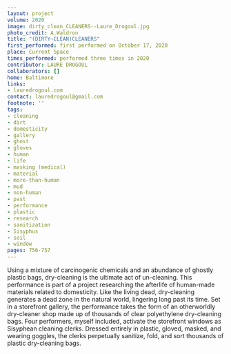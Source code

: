 ```yaml
---
layout: project
volume: 2020
image: dirty_clean_CLEANERS--Laure_Drogoul.jpg
photo_credit: A.Waldron
title: "(DIRTY~CLEAN)CLEANERS"
first_performed: first performed on October 17, 2020
place: Current Space
times_performed: performed three times in 2020
contributor: LAURE DROGOUL
collaborators: []
home: Baltimore
links:
- lauredrogoul.com
contact: lauredrogoul@gmail.com
footnote: ''
tags:
- cleaning
- dirt
- domesticity
- gallery
- ghost
- gloves
- human
- life
- masking (medical)
- material
- more-than-human
- mud
- non-human
- past
- performance
- plastic
- research
- sanitization
- Sisyphus
- soil
- window
pages: 756-757
---
```


Using a mixture of carcinogenic chemicals and an abundance of ghostly plastic bags, dry-cleaning is the ultimate act of un-cleaning. This performance is part of a project researching the afterlife of human-made materials related to domesticity. Like the living dead, dry-cleaning generates a dead zone in the natural world, lingering long past its time. Set in a storefront gallery, the performance takes the form of an otherworldly dry-cleaner shop made up of thousands of clear polyethylene dry-cleaning bags. Four performers, myself included, activate the storefront windows as Sisyphean cleaning clerks. Dressed entirely in plastic, gloved, masked, and wearing goggles, the clerks perpetually sanitize, fold, and sort thousands of plastic dry-cleaning bags.